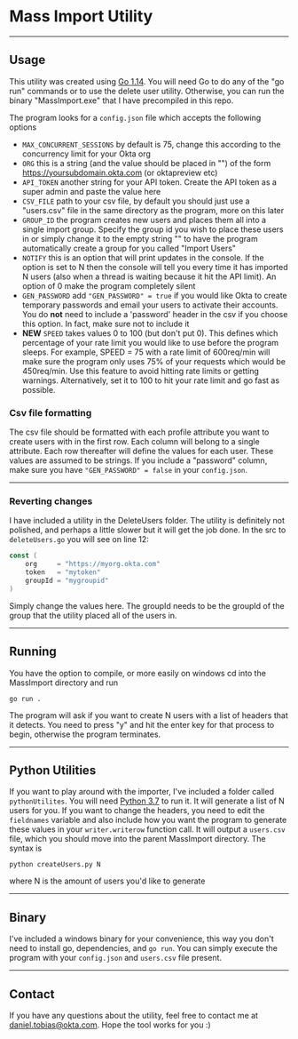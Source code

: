 # Mass Import Utility

---

## Usage

This utility was created using [Go 1.14](https://golang.org/dl/). You will need Go to do any of the "go run" commands or to use the delete user utility. Otherwise, you can run the binary "MassImport.exe" that I have precompiled in this repo.

The program looks for a `config.json` file which accepts the following options

* `MAX_CONCURRENT_SESSIONS` by default is 75, change this according to the concurrency limit for your Okta org
* `ORG` this is a string (and the value should be placed in "") of the form https://yoursubdomain.okta.com (or oktapreview etc)
* `API_TOKEN` another string for your API token. Create the API token as a super admin and paste the value here
* `CSV_FILE` path to your csv file, by default you should just use a "users.csv" file in the same directory as the program, more on this later
* `GROUP_ID` the program creates new users and places them all into a single import group. Specify the group id you wish to place these users in or simply change it to the empty string "" to have the program automatically create a group for you called "Import Users"
* `NOTIFY` this is an option that will print updates in the console. If the option is set to N then the console will tell you every time it has imported N users (also when a thread is waiting because it hit the API limit). An option of 0 make the program completely silent
* `GEN_PASSWORD` add `"GEN_PASSWORD" = true` if you would like Okta to create temporary passwords and email your users to activate their accounts. You do **not** need to include a 'password' header in the csv if you choose this option. In fact, make sure not to include it
* **NEW** `SPEED` takes values 0 to 100 (but don't put 0). This defines which percentage of your rate limit you would like to use before the program sleeps. For example, SPEED = 75 with a rate limit of 600req/min will make sure the program only uses 75% of your requests which would be 450req/min. Use this feature to avoid hitting rate limits or getting warnings. Alternatively, set it to 100 to hit your rate limit and go fast as possible.

### Csv file formatting
The csv file should be formatted with each profile attribute you want to create users with in the first row. Each column will belong to a single attribute. Each row thereafter will define the values for each user. These values are assumed to be strings. If you include a "password" column, make sure you have `"GEN_PASSWORD" = false` in your `config.json`.

---

### Reverting changes
I have included a utility in the DeleteUsers folder. The utility is definitely not polished, and perhaps a little slower but it will get the job done. In the src to `deleteUsers.go` you will see on line 12:

```go
const (
	org     = "https://myorg.okta.com"
	token   = "mytoken"
	groupId = "mygroupid"
)
```

Simply change the values here. The groupId needs to be the groupId of the group that the utility placed all of the users in. 

---

## Running
You have the option to compile, or more easily on windows cd into the MassImport directory and run

```
go run .
```
The program will ask if you want to create N users with a list of headers that it detects. You need to press "y" and hit the enter key for that process to begin, otherwise the program terminates.

---

## Python Utilities
If you want to play around with the importer, I've included a folder called `pythonUtilites`. You will need [Python 3.7](https://www.python.org/downloads/) to run it. It will generate a list of N users for you. If you want to change the headers, you need to edit the `fieldnames` variable and also include how you want the program to generate these values in your `writer.writerow` function call. It will output a `users.csv` file, which you should move into the parent MassImport directory. The syntax is
```
python createUsers.py N
```
where N is the amount of users you'd like to generate

---

## Binary
I've included a windows binary for your convenience, this way you don't need to install go, dependencies, and `go run`. You can simply execute the program with your `config.json` and `users.csv` file present.

---
## Contact
If you have any questions about the utility, feel free to contact me at daniel.tobias@okta.com. Hope the tool works for you :)
